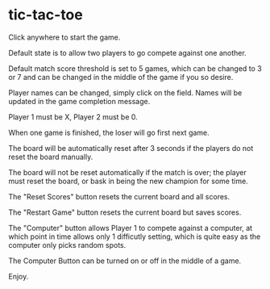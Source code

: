 # tic-tac-toe

Click anywhere to start the game.

Default state is to allow two players to go compete against one another.

Default match score threshold is set to 5 games, which can be changed to 3 or 7 and can be changed in the middle of the game if you so desire.

Player names can be changed, simply click on the field. Names will be updated in the game completion message.

Player 1 must be X, Player 2 must be 0.

When one game is finished, the loser will go first next game.

The board will be automatically reset after 3 seconds if the players do not reset the board manually.

The board will not be reset automatically if the match is over; the player must reset the board, or bask in being the new champion for some time.

The "Reset Scores" button resets the current board and all scores.

The "Restart Game" button resets the current board but saves scores.

The "Computer" button allows Player 1 to compete against a computer, at which point in time allows only 1 difficutly setting, which is quite easy as the computer only picks random spots.

The Computer Button can be turned on or off in the middle of a game.

Enjoy.

